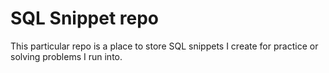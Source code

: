# SQL Snippet repo

This particular repo is a place to store SQL snippets I create for practice or solving problems I run into.
